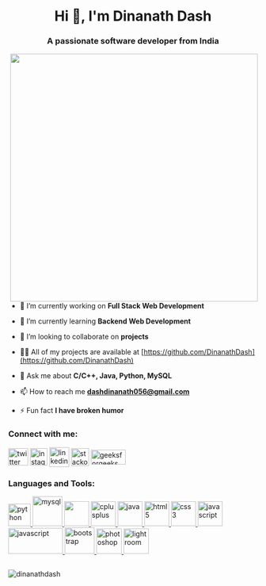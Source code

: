 <h1 align="center">Hi 👋, I'm Dinanath Dash</h1>
<h3 align="center">A passionate software developer from India</h3>


<p>
<img align="right" src="https://user-images.githubusercontent.com/108653031/188369724-c5784acd-b5d0-40cf-91f0-7c67fca9eb50.png"width=500>
</p>

- 🔭 I’m currently working on **Full Stack Web Development**

- 🌱 I’m currently learning **Backend Web Development**

- 👯 I’m looking to collaborate on **projects**

- 👨‍💻 All of my projects are available at [https://github.com/DinanathDash](https://github.com/DinanathDash)

- 💬 Ask me about **C/C++, Java, Python, MySQL**

- 📫 How to reach me **dashdinanath056@gmail.com**

- ⚡ Fun fact **I have broken humor**

<h3 align="left">Connect with me:</h3>
<p align="left">
<a href="https://twitter.com/dinanathdash" target="_blank"><img align="center" src="https://upload.wikimedia.org/wikipedia/commons/thumb/c/ce/X_logo_2023.svg/180px-X_logo_2023.svg.png" alt="twitter" height="35" width="40" /></a>
<a href="https://instagram.com/dinanath_dash" target="_blank"><img align="center" src="https://cdn2.iconfinder.com/data/icons/social-media-2285/512/1_Instagram_colored_svg_1-64.png" alt="instagram" height="35" width="35" /></a>
<a href="https://linkedin.com/in/dinanath-dash-6636091a3" target="_blank"><img align="center" src="https://cdn1.iconfinder.com/data/icons/social-networks-15/512/LinkedIn_social_network_logo-64.png" alt="linkedin" height="40" width="40" /></a>
<a href="https://stackoverflow.com/users/dinanath-dash" target="_blank"><img align="center" src="https://cdn2.iconfinder.com/data/icons/social-icons-color/512/stackoverflow-64.png" alt="stackoverflow" height="36" width="36" /></a>
<a href="https://auth.geeksforgeeks.org/user/dinanathdash" target="_blank"><img align="center" src="https://media.geeksforgeeks.org/gfg-gg-logo.svg" alt="geeksforgeeks" height="30" width="70" /></a>
</p>

<h3 align="left">Languages and Tools:</h3>
<p align="left"> </p>
<a href="https://www.python.org" target="_blank" rel="noreferrer"> <img src="https://cdn4.iconfinder.com/data/icons/logos-and-brands/512/267_Python_logo-64.png" alt="python" width="45" height="45"/> </a> 
<a href="https://www.mysql.com/" target="_blank" rel="noreferrer"> <img src="https://cdn4.iconfinder.com/data/icons/logos-3/181/MySQL-64.png" alt="mysql" width="60" height="60"/> </a>
<a href="https://www.w3schools.com/c/c_intro.php" target="_blank" rel="noreferrer"> <img src="https://upload.wikimedia.org/wikipedia/commons/thumb/archive/3/35/20190417225046%21The_C_Programming_Language_logo.svg/120px-The_C_Programming_Language_logo.svg.png" width="50" height="50"/> </a> 
<a href="https://www.w3schools.com/cpp/" target="_blank" rel="noreferrer"> <img src="https://cdn4.iconfinder.com/data/icons/logos-brands-in-colors/404/c_logo-64.png" alt="cplusplus" width="50" height="50"/> </a> 
<a href="https://www.java.com" target="_blank" rel="noreferrer"> <img src="https://cdn-icons-png.flaticon.com/128/226/226777.png" alt="java" width="50" height="50"/> </a> 
<a href="https://www.w3.org/html/" target="_blank" rel="noreferrer"> <img src="https://cdn1.iconfinder.com/data/icons/logotypes/32/badge-html-5-64.png" alt="html5" width="50" height="50"/> </a> 
<a href="https://www.w3schools.com/css/" target="_blank" rel="noreferrer"> <img src="https://cdn1.iconfinder.com/data/icons/logotypes/32/badge-css-3-64.png" alt="css3" width="50" height="50"/> </a>
<a href="https://developer.mozilla.org/en-US/docs/Web/JavaScript" target="_blank" rel="noreferrer"> <img src="https://cdn-icons-png.flaticon.com/128/5968/5968292.png" alt="javascript" width="50" height="50"/> </a> 
<a href="https://nodejs.org/en/about" target="_blank" rel="noreferrer"> <img src="https://nodejs.org/static/images/logo.svg" alt="javascript" width="110" height="52"/> </a> 
<a href="https://getbootstrap.com" target="_blank" rel="noreferrer"> <img src="https://getbootstrap.com/docs/5.3/assets/brand/bootstrap-logo-shadow.png" alt="bootstrap" width="60" height="53"/> </a> 
<a href="https://www.photoshop.com/en" target="_blank" rel="noreferrer"> <img src="https://www.adobe.com/content/dam/shared/images/product-icons/svg/photoshop.svg" alt="photoshop" width="51" height="51"/> </a>
<a href="https://www.lightroom.com/en" target="_blank" rel="noreferrer"> <img src="https://www.adobe.com/content/dam/cc1/en/genuine/images/AFC/LR_icon.svg" alt="lightroom" width="51" height="51"/> </a>

<h2> </h2>
<p><img align="center" src="https://github-readme-stats.vercel.app/api/top-langs/?username=dinanathdash" alt="dinanathdash" /></p>

